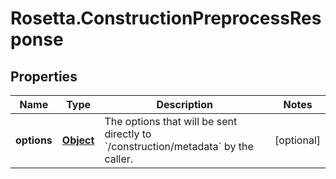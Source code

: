 # Rosetta.ConstructionPreprocessResponse

## Properties

Name | Type | Description | Notes
------------ | ------------- | ------------- | -------------
**options** | [**Object**](.md) | The options that will be sent directly to &#x60;/construction/metadata&#x60; by the caller. | [optional] 


